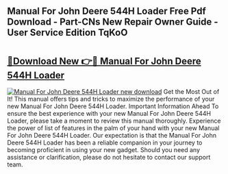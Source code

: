 ## Manual For John Deere 544H Loader Free Pdf Download - Part-CNs New Repair Owner Guide - User Service Edition TqKoO

# <h2><a href="http://bc63531.oget.top/?id=Manual+For+John+Deere+544H+Loader">🔗Download New 👉🔴 Manual For John Deere 544H Loader</a></h2>

[![Manual For John Deere 544H Loader new download](https://i.imgur.com/5g1atiW.png)](http://bc63531.oget.top/?id=Manual+For+John+Deere+544H+Loader)
Get the Most Out of It! This manual offers tips and tricks to maximize the performance of your new Manual For John Deere 544H Loader. Important Information Ahead To ensure the best experience with your new Manual For John Deere 544H Loader, please take a moment to review this manual thoroughly. Experience the power of list of features in the palm of your hand with your new Manual For John Deere 544H Loader. Our expectation is that the Manual For John Deere 544H Loader has been a reliable companion in your journey to becoming proficient in using your new gadget. Should you need any assistance or clarification, please do not hesitate to contact our support team.
